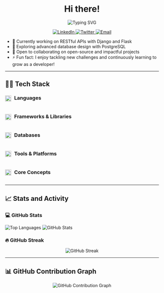 <h1 align="center">Hi there!</h1>
<p align="center">
  <img src="https://readme-typing-svg.herokuapp.com?font=Fira+Code&weight=600&size=25&duration=3000&pause=1000&color=3776AB&center=true&vCenter=true&width=700&lines=%F0%9F%90%8D+Python+Developer;Driven+by+code%2C+fueled+by+curiosity!" alt="Typing SVG">
</p>

<p align="center"> <a href="https://www.linkedin.com/in/urwah-khalid-988b7b268/" target="_blank" rel="noopener noreferrer"> <img src="https://img.shields.io/badge/LinkedIn--blue?style=for-the-badge&logo=linkedin&logoColor=white" alt="LinkedIn" /> </a> <a href="https://twitter.com/urwahkhalid" target="_blank" rel="noopener noreferrer"> <img src="https://img.shields.io/badge/Twitter--1DA1F2?style=for-the-badge&logo=twitter&logoColor=white" alt="Twitter" /> </a> <a href="mailto:urwahkhalid00@gmail.com" target="_blank" rel="noopener noreferrer"> <img src="https://img.shields.io/badge/Email--D14836?style=for-the-badge&logo=gmail&logoColor=white" alt="Email" /> </a>
 </p>


- 🔭 Currently working on RESTful APIs with Django and Flask  
- 🌱 Exploring advanced database design with PostgreSQL  
- 👯 Open to collaborating on open-source and impactful projects
- ⚡ Fun fact: I enjoy tackling new challenges and continuously learning to grow as a developer!

---

## 👨‍💻 Tech Stack

<!-- Languages -->
<h3>
  <img src="https://cdn.jsdelivr.net/npm/simple-icons@v11/icons/python.svg" 
       alt="Languages" 
       width="20px" 
       style="vertical-align: middle; margin-right: 6px;" />
  Languages
</h3>
<div style="display: flex; gap: 8px;">
  <!-- your language icons -->
</div>

<!-- Frameworks & Libraries -->
<h3>
  <img src="https://cdn.jsdelivr.net/npm/simple-icons@v11/icons/django.svg" 
       alt="Frameworks" 
       width="20px" 
       style="vertical-align: middle; margin-right: 6px;" />
  Frameworks & Libraries
</h3>
<div style="display: flex; gap: 8px;">
  <!-- framework icons -->
</div>

<!-- Databases -->
<h3>
  <img src="https://cdn.jsdelivr.net/npm/simple-icons@v11/icons/postgresql.svg" 
       alt="Databases" 
       width="20px" 
       style="vertical-align: middle; margin-right: 6px;" />
  Databases
</h3>
<div style="display: flex; gap: 8px;">
  <!-- database icons -->
</div>

<!-- Tools & Platforms -->
<h3>
  <img src="https://cdn.jsdelivr.net/npm/simple-icons@v11/icons/github.svg" 
       alt="Tools" 
       width="20px" 
       style="vertical-align: middle; margin-right: 6px;" />
  Tools & Platforms
</h3>
<div style="display: flex; gap: 8px;">
  <!-- tool icons -->
</div>

<!-- Core Concepts -->
<h3>
  <img src="https://img.icons8.com/ios-filled/50/class.png" 
       alt="Concepts" 
       width="20px" 
       style="vertical-align: middle; margin-right: 6px;" />
  Core Concepts
</h3>
<div style="display: flex; gap: 8px;">
  <!-- concept icons -->
</div>

---

## 📈 Stats and Activity

### 💻 GitHub Stats

<p>
  <img src="https://github-readme-stats.vercel.app/api/top-langs/?username=urwahkhalid00&layout=compact&theme=light" alt="Top Languages" />
  <img src="https://github-readme-stats.vercel.app/api?username=urwahkhalid00&show_icons=true&theme=light" alt="GitHub Stats" />
</p>



### 🔥 GitHub Streak

<p align="center">
 <img src="https://streak-stats.demolab.com?user=urwahkhalid00&theme=light" alt="GitHub Streak" />
</p>

---

## 📊  GitHub Contribution Graph

<p align="center">
  <img src="https://github-readme-activity-graph.vercel.app/graph?username=urwahkhalid00&theme=github-light" alt="GitHub Contribution Graph" />
</p>

<!-- 
## 👨‍💻 Tech Stack

<p><em>Languages, frameworks, and tools I use or am currently learning</em></p>

### 🧠 Languages

<div style="display: flex; gap: 8px; align-items: center;">
  <img src="https://iconic-api.onrender.com/dark/python" alt="Python" title="Python" width="32px" />
  <img src="https://iconic-api.onrender.com/dark/html" alt="HTML" title="HTML" width="32px" />
  <img src="https://iconic-api.onrender.com/dark/css" alt="CSS" title="CSS" width="32px" />
  <img src="https://iconic-api.onrender.com/dark/js" alt="JavaScript" title="JavaScript" width="32px" />
</div>

### ⚙️ Frameworks & Libraries

<div style="display: flex; gap: 8px; align-items: center;">
  <img src="https://iconic-api.onrender.com/dark/django" alt="Django" title="Django" width="32px" />
  <img src="https://iconic-api.onrender.com/dark/flask" alt="Flask" title="Flask" width="32px" />
  <img src="https://iconic-api.onrender.com/dark/bootstrap" alt="Bootstrap" title="Bootstrap" width="32px" />
</div>

### 🗄️ Databases

<div style="display: flex; gap: 8px; align-items: center;">
  <img src="https://iconic-api.onrender.com/dark/postgresql" alt="PostgreSQL" title="PostgreSQL" width="32px" />
  <img src="https://iconic-api.onrender.com/dark/sqlite" alt="SQLite" title="SQLite" width="32px" />
</div>

### 🧰 Tools & Platforms

<div style="display: flex; gap: 8px; align-items: center;">
  <img src="https://iconic-api.onrender.com/dark/git" alt="Git" title="Git" width="32px" />
  <img src="https://iconic-api.onrender.com/dark/github" alt="GitHub" title="GitHub" width="32px" />
  <img src="https://iconic-api.onrender.com/dark/vscode" alt="VS Code" title="VS Code" width="32px" />
  <img src="https://iconic-api.onrender.com/dark/vercel" alt="Vercel" title="Vercel" width="32px" />
  <img src="https://iconic-api.onrender.com/dark/canva" alt="Canva" title="Canva" width="32px" />
</div>

### 🧩 Core Concepts

<div style="display: flex; gap: 8px; align-items: center;">
  <img src="https://iconic-api.onrender.com/dark/oop" alt="OOP" title="Object-Oriented Programming" width="32px" />
  <img src="https://iconic-api.onrender.com/dark/api" alt="RESTful API" title="RESTful API" width="32px" />
</div> -->



